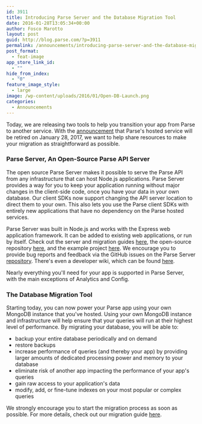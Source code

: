 ```yaml
---
id: 3911
title: Introducing Parse Server and the Database Migration Tool
date: 2016-01-28T13:05:34+00:00
author: Fosco Marotto
layout: post
guid: http://blog.parse.com/?p=3911
permalink: /announcements/introducing-parse-server-and-the-database-migration-tool/
post_format:
  - feat-image
app_store_link_id:
  - ""
hide_from_index:
  - "0"
feature_image_style:
  - large
image: /wp-content/uploads/2016/01/Open-DB-Launch.png
categories:
  - Announcements
---
```

Today, we are releasing two tools to help you transition your app from Parse to another service. With the <a href="http://blog.parse.com/announcements/moving-on/" target="_blank">announcement</a> that Parse's hosted service will be retired on January 28, 2017, we want to help share resources to make your migration as straightforward as possible.

### Parse Server, An Open-Source Parse API Server

The open source Parse Server makes it possible to serve the Parse API from any infrastructure that can host Node.js applications. Parse Server provides a way for you to keep your application running without major changes in the client-side code, once you have your data in your own database. Our client SDKs now support changing the API server location to direct them to your own. This also lets you use the Parse client SDKs with entirely new applications that have no dependency on the Parse hosted services.

Parse Server was built in Node.js and works with the Express web application framework. It can be added to existing web applications, or run by itself. Check out the server and migration guides <a href="https://parse.com/docs/server/guide#migrating" target="_blank">here</a>, the open-source repository <a href="https://github.com/ParsePlatform/parse-server" target="_blank">here</a>, and the example project <a href="https://github.com/ParsePlatform/parse-server-example" target="_blank">here</a>. We encourage you to provide bug reports and feedback via the GitHub issues on the Parse Server <a href="https://github.com/ParsePlatform/parse-server/issues" target="_blank">repository</a>. There's even a developer wiki, which can be found <a href="https://github.com/ParsePlatform/parse-server/wiki" target="_blank">here</a>.

Nearly everything you'll need for your app is supported in Parse Server, with the main exceptions of Analytics and Config.

### The Database Migration Tool

Starting today, you can now power your Parse app using your own MongoDB instance that you've hosted. Using your own MongoDB instance and infrastructure will help ensure that your queries will run at their highest level of performance. By migrating your database, you will be able to:

<ul class="standard-list">
  <li>
    backup your entire database periodically and on demand
  </li>
  <li>
    restore backups
  </li>
  <li>
    increase performance of queries (and thereby your app) by providing larger amounts of dedicated processing power and memory to your database
  </li>
  <li>
    eliminate risk of another app impacting the performance of your app's queries
  </li>
  <li>
    gain raw access to your application's data
  </li>
  <li>
    modify, add, or fine-tune indexes on your most popular or complex queries
  </li>
</ul>

We strongly encourage you to start the migration process as soon as possible. For more details, check out our migration guide <a href="https://github.com/ParsePlatform/parse-server/wiki/Migrating-an-Existing-Parse-App" target="_blank">here</a>.